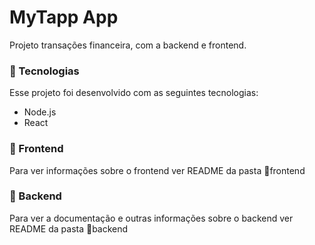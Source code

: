 # MyTapp App

Projeto transações financeira, com a backend e frontend.

### 🚀 Tecnologias
Esse projeto foi desenvolvido com as seguintes tecnologias:
 - Node.js
 - React

### 🎨 Frontend
Para ver informações sobre o frontend ver README da pasta 📁frontend

### 🚧 Backend
Para ver a documentação e outras informações sobre o backend ver README da pasta 📁backend
